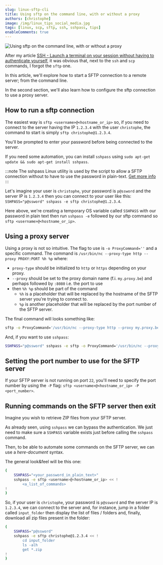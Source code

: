 ```yaml
---
slug: linux-sftp-cli
title: Using sftp on the command line, with or without a proxy
authors: [christophe]
image: /img/linux_tips_social_media.jpg
tags: [linux, scp, sftp, ssh, sshpass, tips]
enableComments: true
---
```

<!-- cspell:ignore sshpass,ssword -->

![Using sftp on the command line, with or without a proxy](/img/linux_tips_banner.jpg)

After my article [SSH - Launch a terminal on your session without having to authenticate yourself](/blog/linux-ssh-scp), it was obvious that, next to the `ssh` and `scp` commands, I forgot the `sftp` one.

In this article, we'll explore how to start a SFTP connection to a remote server; from the command line.

In the second section, we'll also learn how to configure the sftp connection to use a proxy server.

<!-- truncate -->

## How to run a sftp connection

The easiest way is `sftp <username>@<hostname_or_ip>` so, if you need to connect to the server having the IP `1.2.3.4` with the user `christophe`, the command to start is simply `sftp christophe@1.2.3.4`.

You'll be prompted to enter your password before being connected to the server.

If you need some automation, you can install `sshpass` using `sudo apt-get update && sudo apt-get install sshpass`.

:::note
The sshpass Linux utility is used by the script to allow a SFTP connection without to have to use the password in plain-text. [Get more info](https://www.redhat.com/sysadmin/ssh-automation-sshpass)
:::

Let's imagine your user is `christophe`, your password is `p@ssword` and the server IP is `1.2.3.4` then you can connect to your user like this: `SSHPASS="p@ssword" sshpass -e sftp christophe@1.2.3.4`.

Here above, we're creating a temporary OS variable called `SSHPASS` with our password in plain text then run `sshpass -e` followed by our sftp command so `sftp <username>@<hostname_or_ip>`.

## Using a proxy server

Using a proxy is not so intuitive. The flag to use is `-o ProxyCommand=''` and a specific command. The command is `/usr/bin/nc --proxy-type http --proxy PROXY:PORT %h %p` where:

* `proxy-type` should be initialized to `http` or `https` depending on your proxy.
* `--proxy` should be set to the proxy domain name (f.i. `my.proxy.be`) and perhaps followed by `:8080` i.e. the port to use
* then `%h %p` should be part of the command
  * `%h` is a placeholder that will be replaced by the hostname of the SFTP server you're trying to connect to.
  * `%p` is another placeholder that will be replaced by the port number of the SFTP server.

The final command will looks something like:

```bash
sftp -o ProxyCommand='/usr/bin/nc --proxy-type http --proxy my.proxy.be:8080 %h %p' christophe@1.2.3.4
```

And, if you want to use `sshpass`:

```bash
SSHPASS="p@ssword" sshpass -e sftp -o ProxyCommand='/usr/bin/nc --proxy-type http --proxy my.proxy.be:8080 %h %p' christophe@1.2.3.4
```

## Setting the port number to use for the SFTP server

If your SFTP server is not running on port `22`, you'll need to specify the port number by using the `-P` flag: `sftp <username>@<hostname_or_ip> -P <port_number>`.

## Running commands on the SFTP server then exit

Imagine you wish to retrieve ZIP files from your SFTP server.

As already seen, using `sshpass` we can bypass the authentication. We just need to make sure a `SSHPASS` variable exists just before calling the `sshpass` command.

Then, to be able to automate some commands on the SFTP server, we can use a *here-document* syntax.

The general look&feel will be this one:

```bash
(
    SSHPASS="<your_password_in_plain_text>"
    sshpass -e sftp <username>@<hostname_or_ip> << !
        <a_list_of_commands>
!
)
```

So, if your user is `christophe`, your password is `p@ssword` and the server IP is `1.2.3.4`, we can connect to the server and, for instance, jump in a folder called `input_folder` then display the list of files / folders and, finally, download all zip files present in the folder:

```bash
(
    SSHPASS="p@ssword"
    sshpass -e sftp christophe@1.2.3.4 << !
        cd input_folder
        ls -alh
        get *.zip
!
)
```
